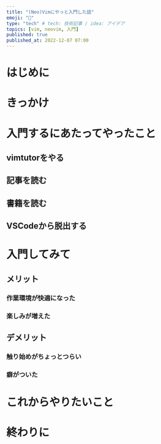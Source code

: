 ```yaml
---
title: "(Neo)Vimにやっと入門した話"
emoji: "📝"
type: "tech" # tech: 技術記事 / idea: アイデア
topics: [vim, neovim, 入門]
published: true
published_at: 2022-12-07 07:00
---
```


# はじめに

# きっかけ

# 入門するにあたってやったこと

## vimtutorをやる

## 記事を読む

## 書籍を読む

## VSCodeから脱出する

# 入門してみて

## メリット

### 作業環境が快適になった

### 楽しみが増えた

## デメリット

### 触り始めがちょっとつらい

### 癖がついた

# これからやりたいこと

# 終わりに
